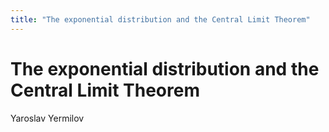 ```yaml
---
title: "The exponential distribution and the Central Limit Theorem"
---
```


# The exponential distribution and the Central Limit Theorem
Yaroslav Yermilov
